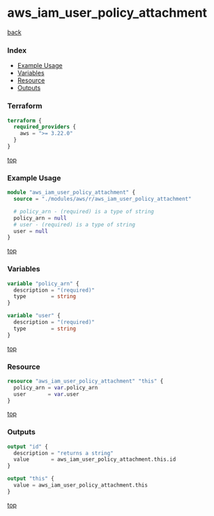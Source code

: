 # aws_iam_user_policy_attachment

[back](../aws.md)

### Index

- [Example Usage](#example-usage)
- [Variables](#variables)
- [Resource](#resource)
- [Outputs](#outputs)

### Terraform

```terraform
terraform {
  required_providers {
    aws = ">= 3.22.0"
  }
}
```

[top](#index)

### Example Usage

```terraform
module "aws_iam_user_policy_attachment" {
  source = "./modules/aws/r/aws_iam_user_policy_attachment"

  # policy_arn - (required) is a type of string
  policy_arn = null
  # user - (required) is a type of string
  user = null
}
```

[top](#index)

### Variables

```terraform
variable "policy_arn" {
  description = "(required)"
  type        = string
}

variable "user" {
  description = "(required)"
  type        = string
}
```

[top](#index)

### Resource

```terraform
resource "aws_iam_user_policy_attachment" "this" {
  policy_arn = var.policy_arn
  user       = var.user
}
```

[top](#index)

### Outputs

```terraform
output "id" {
  description = "returns a string"
  value       = aws_iam_user_policy_attachment.this.id
}

output "this" {
  value = aws_iam_user_policy_attachment.this
}
```

[top](#index)